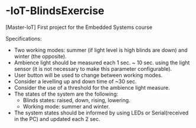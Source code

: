 # -IoT-BlindsExercise
[Master-IoT] First project for the Embedded Systems course

Specifications:  
* Two working modes: summer (if light level is high blinds are down) and winter (the opposite).  
* Ambience light should be measured each 1 sec. ~ 10 sec. using the light sensor (it is not necessary to make this parameter configurable).  
* User button will be used to change between working modes.  
* Consider a levelling up and down time of ~30 sec.  
* Consider the use of a threshold for the ambience light measure.  
* The states of the system are the following:  
    * Blinds states: raised, down, rising, lowering.   
    * Working mode: summer and winter.  
* The system states should be informed by using LEDs or Serial(received in the PC) and updated each 2 sec.  